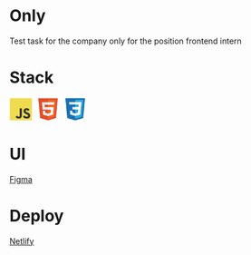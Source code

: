 # Only
Test task for the company only for the position frontend intern

# Stack
<img src="https://github.com/devicons/devicon/blob/master/icons/javascript/javascript-original.svg" title="JavaScript" alt="JavaScript" width="40" height="40"/>&nbsp;
<img src="https://github.com/devicons/devicon/blob/master/icons/html5/html5-original.svg" title="HTML5" alt="HTML5" width="40" height="40"/>&nbsp;
<img src="https://github.com/devicons/devicon/blob/master/icons/css3/css3-original.svg" title="CSS3" alt="CSS3" width="40" height="40"/>&nbsp;

# UI
[Figma](https://www.figma.com/file/3gcKt8coTeNhFGnHuHWzjr/%D0%A1%D1%82%D0%B0%D0%B6%D0%B8%D1%80%D0%BE%D0%B2%D0%BA%D0%B0---%D0%A2%D0%B5%D1%81%D1%82%D0%BE%D0%B2%D0%BE%D0%B2%D0%B5-%D0%B7%D0%B0%D0%B4%D0%B0%D0%BD%D0%B8%D0%B5?type=design&node-id=0-1&mode=design&t=KvNGGJYw5Lwzx1GF-0)

# Deploy
[Netlify](https://serene-lolly-5bcc08.netlify.app/)

